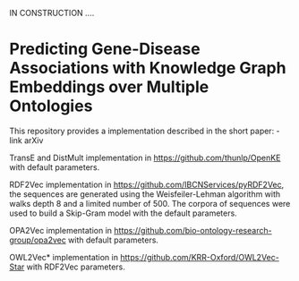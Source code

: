IN CONSTRUCTION ....

# Predicting Gene-Disease Associations with Knowledge Graph Embeddings over Multiple Ontologies

This repository provides a implementation described in the short paper: -link arXiv



TransE and DistMult implementation in https://github.com/thunlp/OpenKE with default parameters.

RDF2Vec implementation in  https://github.com/IBCNServices/pyRDF2Vec, the sequences are generated using the Weisfeiler-Lehman algorithm with walks depth 8 and a limited number of 500. The corpora of sequences were used to build a Skip-Gram model with the default parameters.

OPA2Vec implementation in https://github.com/bio-ontology-research-group/opa2vec with default parameters.


OWL2Vec* implementation in https://github.com/KRR-Oxford/OWL2Vec-Star with RDF2Vec parameters.

